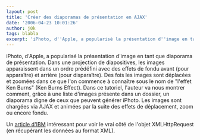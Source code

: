 ```yaml
---
layout: post
title: 'Créer des diaporamas de présentation en AJAX'
date: '2006-04-23 10:01:26'
author: j0k
tags: blabla
excerpt: 'iPhoto, d''Apple, a popularisé la présentation d''image en tant que diaporama de présentation. Dans une projection de diapositives, les images apparaissent dans un ordre prédéfini avec des effets de fondu avant (pour apparaître) et arrière (pour disparaître). Des fois les images sont déplacées et zoomées dans ce que l''on commence à connaître sous le nom de &quot;l''effet Ken      ...'
---
```


iPhoto, d'Apple, a popularisé la présentation d'image en tant que diaporama de présentation. Dans une projection de diapositives, les images apparaissent dans un ordre prédéfini avec des effets de fondu avant (pour apparaître) et arrière (pour disparaître). Des fois les images sont déplacées et zoomées dans ce que l'on commence à connaître sous le nom de &quot;l'effet Ken Burns&quot; (Ken Burns Effect).
Dans ce tutoriel, l'auteur va nous montrer comment, grâce à une liste d'images présente dans un dossier, un diaporama digne de ceux que peuvent générer iPhoto. Les images sont chargées via AJAX et animées par la suite des effets de déplacement, zoom ou encore fondu.

Un [article d'IBM](http://www-128.ibm.com/developerworks/xml/library/x-ajaxslideshow/?ca=dgr-lnxw01AjaxSlid) intéressant pour voir le vrai côté de l'objet XMLHttpRequest (en récupérant les données au format XML).
